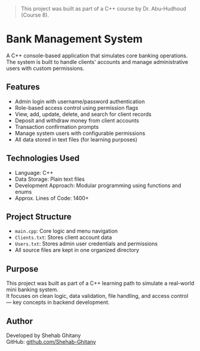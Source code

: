 > This project was built as part of a C++ course by Dr. Abu-Hudhoud (Course 8).


# Bank Management System

A C++ console-based application that simulates core banking operations.  
The system is built to handle clients' accounts and manage administrative users with custom permissions.

## Features

- Admin login with username/password authentication
- Role-based access control using permission flags
- View, add, update, delete, and search for client records
- Deposit and withdraw money from client accounts
- Transaction confirmation prompts
- Manage system users with configurable permissions
- All data stored in text files (for learning purposes)

## Technologies Used

- Language: C++
- Data Storage: Plain text files
- Development Approach: Modular programming using functions and enums
- Approx. Lines of Code: 1400+

## Project Structure

- `main.cpp`: Core logic and menu navigation
- `Clients.txt`: Stores client account data
- `Users.txt`: Stores admin user credentials and permissions
- All source files are kept in one organized directory

## Purpose

This project was built as part of a C++ learning path to simulate a real-world mini banking system.  
It focuses on clean logic, data validation, file handling, and access control — key concepts in backend development.


## Author

Developed by Shehab Ghitany  
GitHub: [github.com/Shehab-Ghitany](https://github.com/Shehab-Ghitany)
